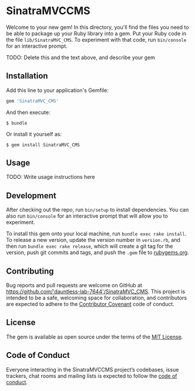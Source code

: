 # SinatraMVCCMS

Welcome to your new gem! In this directory, you'll find the files you need to be able to package up your Ruby library into a gem. Put your Ruby code in the file `lib/SinatraMVC_CMS`. To experiment with that code, run `bin/console` for an interactive prompt.

TODO: Delete this and the text above, and describe your gem

## Installation

Add this line to your application's Gemfile:

```ruby
gem 'SinatraMVC_CMS'
```

And then execute:

    $ bundle

Or install it yourself as:

    $ gem install SinatraMVC_CMS

## Usage

TODO: Write usage instructions here

## Development

After checking out the repo, run `bin/setup` to install dependencies. You can also run `bin/console` for an interactive prompt that will allow you to experiment.

To install this gem onto your local machine, run `bundle exec rake install`. To release a new version, update the version number in `version.rb`, and then run `bundle exec rake release`, which will create a git tag for the version, push git commits and tags, and push the `.gem` file to [rubygems.org](https://rubygems.org).

## Contributing

Bug reports and pull requests are welcome on GitHub at https://github.com/'dauntless-lab-7644'/SinatraMVC_CMS. This project is intended to be a safe, welcoming space for collaboration, and contributors are expected to adhere to the [Contributor Covenant](http://contributor-covenant.org) code of conduct.

## License

The gem is available as open source under the terms of the [MIT License](https://opensource.org/licenses/MIT).

## Code of Conduct

Everyone interacting in the SinatraMVCCMS project’s codebases, issue trackers, chat rooms and mailing lists is expected to follow the [code of conduct](https://github.com/'dauntless-lab-7644'/SinatraMVC_CMS/blob/master/CODE_OF_CONDUCT.md).
